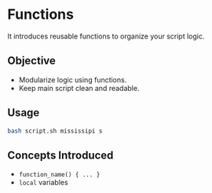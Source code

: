 # Functions

It introduces reusable functions to organize your script logic.


## Objective

- Modularize logic using functions.
- Keep main script clean and readable.


## Usage

```bash
bash script.sh mississipi s
```


## Concepts Introduced

- `function_name() { ... }`
- `local` variables